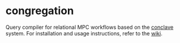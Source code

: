 # congregation

Query compiler for relational MPC workflows based on the 
[conclave](https://github.com/multiparty/conclave) system.
For installation and usage instructions, refer to the 
[wiki](https://github.com/CCD-HRI/congregation/wiki).
